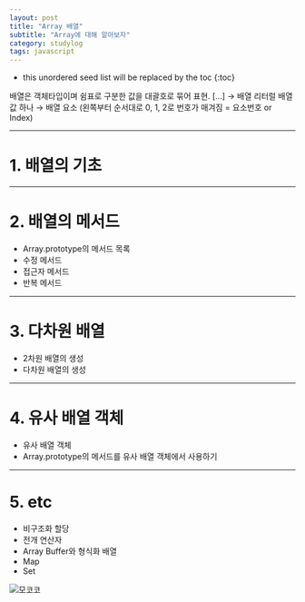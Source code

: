 ```yaml
---
layout: post
title: "Array 배열"
subtitle: "Array에 대해 알아보자"
category: studylog
tags: javascript
---
```

*  this unordered seed list will be replaced by the toc
{:toc}

배열은 객체타입이며 쉼표로 구분한 값을 대괄호로 묶어 표현.
[…] → 배열 리터럴
배열 값 하나 → 배열 요소 (왼쪽부터 순서대로 0, 1, 2로 번호가 매겨짐 = 요소번호 or Index)

---

# 1. 배열의 기초

---

# 2. 배열의 메서드

- Array.prototype의 메서드 목록
- 수정 메서드
- 접근자 메서드
- 반복 메서드

---

# 3. 다차원 배열

- 2차원 배열의 생성
- 다차원 배열의 생성

---

# 4. 유사 배열 객체

- 유사 배열 객체
- Array.prototype의 메서드를 유사 배열 객체에서 사용하기

---

# 5. etc

- 비구조화 할당
- 전개 연산자
- Array Buffer와 형식화 배열
- Map
- Set

![모코코](../../../assets/img/2022/2022-12-15/mokoko.png)